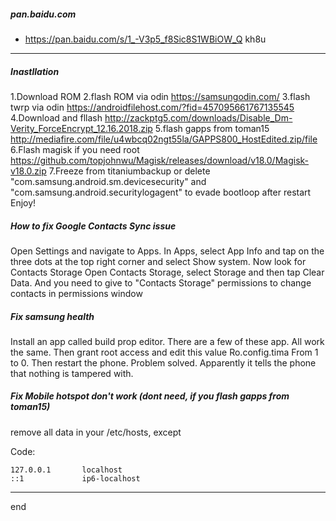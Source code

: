

##### pan.baidu.com

- https://pan.baidu.com/s/1_-V3p5_f8Sic8S1WBiOW_Q kh8u

---

##### Inastllation

1.Download ROM
2.flash ROM via odin https://samsungodin.com/
3.flash twrp via odin https://androidfilehost.com/?fid=457095661767135545
4.Download and fllash http://zackptg5.com/downloads/Disable_Dm-Verity_ForceEncrypt_12.16.2018.zip
5.flash gapps from toman15 http://mediafire.com/file/u4wbcq02ngt55la/GAPPS800_HostEdited.zip/file
6.Flash magisk if you need root https://github.com/topjohnwu/Magisk/releases/download/v18.0/Magisk-v18.0.zip
7.Freeze from titaniumbackup or delete "com.samsung.android.sm.devicesecurity" and "com.samsung.android.securitylogagent" to evade bootloop after restart
Enjoy!

##### How to fix Google Contacts Sync issue

Open Settings and navigate to Apps.
In Apps, select App Info and tap on the three dots at the top right corner and select Show system.
Now look for Contacts Storage
Open Contacts Storage, select Storage and then tap Clear Data.
And you need to give to "Contacts Storage" permissions to change contacts in permissions window

##### Fix samsung health

Install an app called build prop editor. There are a few of these app. All work the same. Then grant root access and edit this value 
Ro.config.tima
From 1 to 0. Then restart the phone. Problem solved. 
Apparently it tells the phone that nothing is tampered with.


##### Fix Mobile hotspot don't work (dont need, if you flash gapps from toman15)
remove all data in your /etc/hosts, except

Code:
```
127.0.0.1       localhost
::1             ip6-localhost

```

---
end